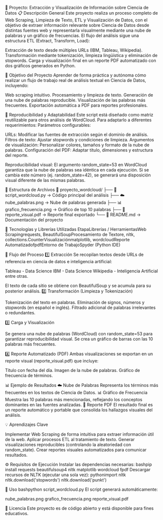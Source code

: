 
🧠 Proyecto: Extracción y Visualización de Información sobre Ciencia de Datos
📋 Descripción General
Este proyecto realiza un proceso completo de Web Scraping, Limpieza de Texto, ETL y Visualización de Datos, con el objetivo de extraer información relevante sobre Ciencia de Datos desde distintas fuentes web y representarla visualmente mediante una nube de palabras y un gráfico de frecuencias.
El flujo del análisis sigue una estructura ETL (Extract, Transform, Load):

Extracción de texto desde múltiples URLs (IBM, Tableau, Wikipedia).
Transformación mediante tokenización, limpieza lingüística y eliminación de stopwords.
Carga y visualización final en un reporte PDF automatizado con dos gráficos generados en Python.


🚀 Objetivo del Proyecto
Aprender de forma práctica y autónoma cómo realizar un flujo de trabajo real de análisis textual en Ciencia de Datos, incluyendo:

Web scraping intuitivo.
Procesamiento y limpieza de texto.
Generación de una nube de palabras reproducible.
Visualización de las palabras más frecuentes.
Exportación automática a PDF para reportes profesionales.


🔄 Reproducibilidad y Adaptabilidad
Este script está diseñado como matriz reutilizable para otros análisis de WordCloud. Para adaptarlo a diferentes requerimientos:
Parámetros configurables:

URLs: Modificar las fuentes de extracción según el dominio de análisis.
Filtros de texto: Ajustar stopwords y condiciones de limpieza.
Argumentos de visualización: Personalizar colores, tamaños y formato de la nube de palabras.
Configuración del PDF: Adaptar título, dimensiones y estructura del reporte.

Reproducibilidad visual:
El argumento random_state=53 en WordCloud garantiza que la nube de palabras sea idéntica en cada ejecución. Si se cambia este número (ej. random_state=42), se generará una disposición visual diferente de las mismas palabras.

🧾 Estructura de Archivos
📂 proyecto_wordcloud/
├── 🐍 script_wordcloud.py      → Código principal del análisis
├── ☁️ nube_palabras.png        → Nube de palabras generada
├── 📊 grafico_frecuencia.png   → Gráfico de top 10 palabras
├── 📄 reporte_visual.pdf       → Reporte final exportado
└── 🧠 README.md                → Documentación del proyecto

🧰 Tecnologías y Librerías Utilizadas
EtapaLibrerías / HerramientasWeb Scrapingrequests, BeautifulSoupProcesamiento de Textore, nltk, collections.CounterVisualizaciónmatplotlib, wordcloudReporte AutomatizadofpdfEntorno de TrabajoSpyder (Python IDE)

🧩 Flujo del Proceso
1️⃣ Extracción
Se recopilan textos desde URLs de referencia en ciencia de datos e inteligencia artificial:

Tableau - Data Science
IBM - Data Science
Wikipedia - Inteligencia Artificial
entre otras.

El texto de cada sitio se obtiene con BeautifulSoup y se acumula para su posterior análisis.
2️⃣ Transformación (Limpieza y Tokenización)

Tokenización del texto en palabras.
Eliminación de signos, números y stopwords (en español e inglés).
Filtrado adicional de palabras irrelevantes o redundantes.

3️⃣ Carga y Visualización

Se genera una nube de palabras (WordCloud) con random_state=53 para garantizar reproducibilidad visual.
Se crea un gráfico de barras con las 10 palabras más frecuentes.

4️⃣ Reporte Automatizado (PDF)
Ambas visualizaciones se exportan en un reporte visual (reporte_visual.pdf) que incluye:

Título con fecha del día.
Imagen de la nube de palabras.
Gráfico de frecuencia de términos.


📊 Ejemplo de Resultados
☁️ Nube de Palabras
Representa los términos más frecuentes en los textos de Ciencia de Datos.
📊 Gráfico de Frecuencia
Muestra las 10 palabras más mencionadas, reflejando los conceptos dominantes en las fuentes analizadas.
📄 Reporte PDF
El resultado final es un reporte automático y portable que consolida los hallazgos visuales del análisis.

💡 Aprendizajes Clave

Implementar Web Scraping de forma intuitiva para extraer información útil de la web.
Aplicar procesos ETL al tratamiento de texto.
Generar visualizaciones reproducibles (controlando la aleatoriedad con random_state).
Crear reportes visuales automatizados para comunicar resultados.


⚙️ Requisitos de Ejecución
Instalar las dependencias necesarias:
bashpip install requests beautifulsoup4 nltk matplotlib wordcloud fpdf
Descargar recursos de NLTK (ejecutar una sola vez):
pythonimport nltk
nltk.download('stopwords')
nltk.download('punkt')

🚀 Uso
bashpython script_wordcloud.py
El script generará automáticamente:

nube_palabras.png
grafico_frecuencia.png
reporte_visual.pdf


📝 Licencia
Este proyecto es de código abierto y está disponible para fines educativos.


